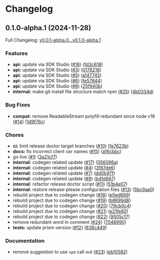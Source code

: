 # Changelog

## 0.1.0-alpha.1 (2024-11-28)

Full Changelog: [v0.0.1-alpha.0...v0.1.0-alpha.1](https://github.com/drdpedroso/sdk-test/compare/v0.0.1-alpha.0...v0.1.0-alpha.1)

### Features

* **api:** update via SDK Studio ([#16](https://github.com/drdpedroso/sdk-test/issues/16)) ([fd3c618](https://github.com/drdpedroso/sdk-test/commit/fd3c618e424723173d44d635a09c45b6289e6568))
* **api:** update via SDK Studio ([#3](https://github.com/drdpedroso/sdk-test/issues/3)) ([0176216](https://github.com/drdpedroso/sdk-test/commit/0176216128b69a1d0e77ecda2513b5c6973b2b1b))
* **api:** update via SDK Studio ([#5](https://github.com/drdpedroso/sdk-test/issues/5)) ([a147745](https://github.com/drdpedroso/sdk-test/commit/a1477455f95335453ff30d3b52e0d667851672eb))
* **api:** update via SDK Studio ([#6](https://github.com/drdpedroso/sdk-test/issues/6)) ([fe57844](https://github.com/drdpedroso/sdk-test/commit/fe57844c62e780fa41e838323e5cbcec7bd04dbf))
* **api:** update via SDK Studio ([#8](https://github.com/drdpedroso/sdk-test/issues/8)) ([25f940b](https://github.com/drdpedroso/sdk-test/commit/25f940b5018c4370718382d29ae1e8058a0ac243))
* **internal:** make git install file structure match npm ([#25](https://github.com/drdpedroso/sdk-test/issues/25)) ([4b0334d](https://github.com/drdpedroso/sdk-test/commit/4b0334df3994f792e52a7584aa9a0210aa7d39c4))


### Bug Fixes

* **compat:** remove ReadableStream polyfill redundant since node v16 ([#14](https://github.com/drdpedroso/sdk-test/issues/14)) ([1d9f76c](https://github.com/drdpedroso/sdk-test/commit/1d9f76c5db365690169a3bd76170b234556ba270))


### Chores

* **ci:** limit release doctor target branches ([#10](https://github.com/drdpedroso/sdk-test/issues/10)) ([fe7623b](https://github.com/drdpedroso/sdk-test/commit/fe7623b269299ccc4a736d004a8d571a0912f240))
* **docs:** fix incorrect client var names ([#15](https://github.com/drdpedroso/sdk-test/issues/15)) ([a16cbbc](https://github.com/drdpedroso/sdk-test/commit/a16cbbc561cb3bbf37a87b6589f960ad7657a543))
* go live ([#1](https://github.com/drdpedroso/sdk-test/issues/1)) ([3a21cf7](https://github.com/drdpedroso/sdk-test/commit/3a21cf74abd55bbbe0748724878906376fac6912))
* **internal:** codegen related update ([#17](https://github.com/drdpedroso/sdk-test/issues/17)) ([056096a](https://github.com/drdpedroso/sdk-test/commit/056096a98b4565f35453705993d096b5cb183cdc))
* **internal:** codegen related update ([#4](https://github.com/drdpedroso/sdk-test/issues/4)) ([3f87de6](https://github.com/drdpedroso/sdk-test/commit/3f87de6d648812b19e7db58a3f8e5ca9d22bc909))
* **internal:** codegen related update ([#7](https://github.com/drdpedroso/sdk-test/issues/7)) ([dd0b97f](https://github.com/drdpedroso/sdk-test/commit/dd0b97ffe6a3127b947d58ebd0957c3adc339688))
* **internal:** codegen related update ([#9](https://github.com/drdpedroso/sdk-test/issues/9)) ([b4fd687](https://github.com/drdpedroso/sdk-test/commit/b4fd687a663f2c33268fa344805f67b8dc4baf67))
* **internal:** refactor release doctor script ([#11](https://github.com/drdpedroso/sdk-test/issues/11)) ([51b4e07](https://github.com/drdpedroso/sdk-test/commit/51b4e073d8a35fda929e7aa3887001e0523c4563))
* **internal:** restore release-please configuration files ([#13](https://github.com/drdpedroso/sdk-test/issues/13)) ([5bc9aa0](https://github.com/drdpedroso/sdk-test/commit/5bc9aa09a85180e0f7011f1afb2c82064ba784ba))
* rebuild project due to codegen change ([#18](https://github.com/drdpedroso/sdk-test/issues/18)) ([e0ed669](https://github.com/drdpedroso/sdk-test/commit/e0ed669ec8eac02f6e97bd7815564dfe52ef6e1b))
* rebuild project due to codegen change ([#19](https://github.com/drdpedroso/sdk-test/issues/19)) ([b8699d8](https://github.com/drdpedroso/sdk-test/commit/b8699d877ad7117d37daaa6cf8ef355564a147b1))
* rebuild project due to codegen change ([#20](https://github.com/drdpedroso/sdk-test/issues/20)) ([79cb0c4](https://github.com/drdpedroso/sdk-test/commit/79cb0c48079f1d967951fe6089b3f0da66025b0e))
* rebuild project due to codegen change ([#21](https://github.com/drdpedroso/sdk-test/issues/21)) ([e21fe60](https://github.com/drdpedroso/sdk-test/commit/e21fe60afb6a433725ffe7291fb575f5e22a12e1))
* rebuild project due to codegen change ([#22](https://github.com/drdpedroso/sdk-test/issues/22)) ([9505c17](https://github.com/drdpedroso/sdk-test/commit/9505c1702e2be8fb9c893a5b13cbe0958390a159))
* remove redundant word in comment ([#24](https://github.com/drdpedroso/sdk-test/issues/24)) ([7048990](https://github.com/drdpedroso/sdk-test/commit/7048990dc916fdc37d4cba04c9faa255b617ddc9))
* **tests:** update prism version ([#12](https://github.com/drdpedroso/sdk-test/issues/12)) ([838c449](https://github.com/drdpedroso/sdk-test/commit/838c4491fba972cc022b4376e719725e69711fd7))


### Documentation

* remove suggestion to use `npm` call out ([#23](https://github.com/drdpedroso/sdk-test/issues/23)) ([eb10582](https://github.com/drdpedroso/sdk-test/commit/eb1058234fd18a82fff71a1ca812a8d829a6cac2))

